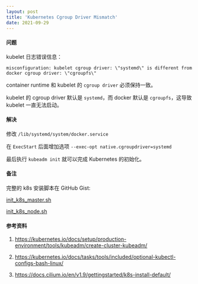 ```yaml
---
layout: post
title: 'Kubernetes Cgroup Driver Mismatch'
date: 2021-09-29
---
```


#### **问题**

kubelet 日志错误信息：

```
misconfiguration: kubelet cgroup driver: \"systemd\" is different from docker cgroup driver: \"cgroupfs\"
```

container runtime 和 kubelet 的 `cgroup driver` 必须保持一致。

kubelet 的 cgroup driver 默认是 `systemd`，而 docker 默认是 `cgroupfs`，这导致 kubelet 一直无法启动。

#### **解决**

修改 `/lib/systemd/system/docker.service`

在 `ExecStart` 后面增加选项 `--exec-opt native.cgroupdriver=systemd`

最后执行 `kubeadm init` 就可以完成 Kubernetes 的初始化。

#### **备注**

完整的 k8s 安装脚本在 GitHub Gist:

[init_k8s_master.sh](https://gist.github.com/i3h/2abf0e4c7d571df7d2649e8b4e15234f)

[init_k8s_node.sh](https://gist.github.com/i3h/ebdc8d341516f0b60bd8f62b4f5463fa)

#### **参考资料**

1. <https://kubernetes.io/docs/setup/production-environment/tools/kubeadm/create-cluster-kubeadm/>

2. <https://kubernetes.io/docs/tasks/tools/included/optional-kubectl-configs-bash-linux/>

3. <https://docs.cilium.io/en/v1.9/gettingstarted/k8s-install-default/>
